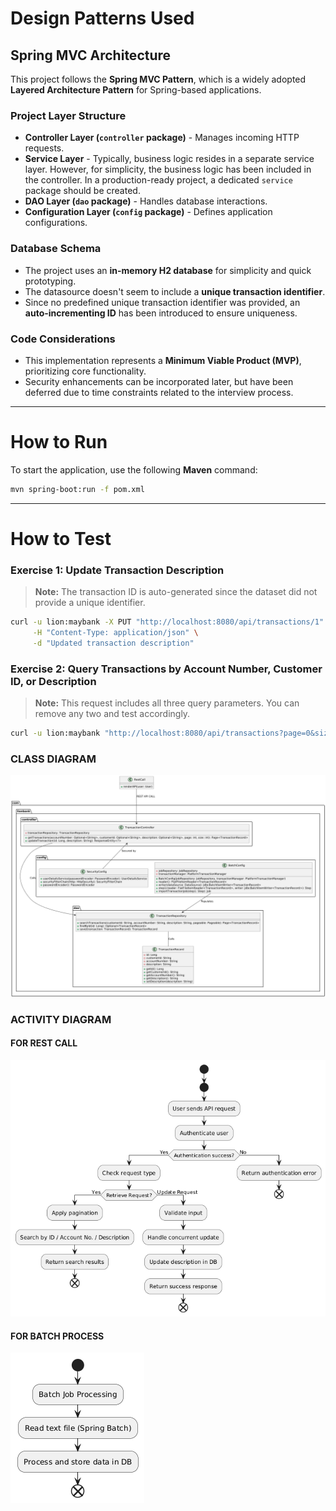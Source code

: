 # Design Patterns Used

## Spring MVC Architecture
This project follows the **Spring MVC Pattern**, which is a widely adopted **Layered Architecture Pattern** for Spring-based applications.

### **Project Layer Structure**
- **Controller Layer (`controller` package)** - Manages incoming HTTP requests.
- **Service Layer** - Typically, business logic resides in a separate service layer. However, for simplicity, the business logic has been included in the controller. In a production-ready project, a dedicated `service` package should be created.
- **DAO Layer (`dao` package)** - Handles database interactions.
- **Configuration Layer (`config` package)** - Defines application configurations.

### **Database Schema**
- The project uses an **in-memory H2 database** for simplicity and quick prototyping.
- The datasource doesn't seem to include a **unique transaction identifier**.
- Since no predefined unique transaction identifier was provided, an **auto-incrementing ID** has been introduced to ensure uniqueness.

### **Code Considerations**
- This implementation represents a **Minimum Viable Product (MVP)**, prioritizing core functionality.
- Security enhancements can be incorporated later, but have been deferred due to time constraints related to the interview process.

---

# How to Run
To start the application, use the following **Maven** command:

```sh
mvn spring-boot:run -f pom.xml
```

---

# How to Test
### **Exercise 1: Update Transaction Description**
> **Note:** The transaction ID is auto-generated since the dataset did not provide a unique identifier.

```sh
curl -u lion:maybank -X PUT "http://localhost:8080/api/transactions/1" \
     -H "Content-Type: application/json" \
     -d "Updated transaction description"
```

### **Exercise 2: Query Transactions by Account Number, Customer ID, or Description**
> **Note:** This request includes all three query parameters. You can remove any two and test accordingly.

```sh
curl -u lion:maybank "http://localhost:8080/api/transactions?page=0&size=10&accountNumber=12345&customerId=67890&description=payment"
```

### CLASS DIAGRAM

![img_1.png](img_1.png)

### ACTIVITY DIAGRAM

#### FOR REST CALL

![img_2.png](img_2.png)

#### FOR BATCH PROCESS
![img_3.png](img_3.png)